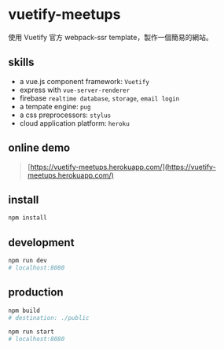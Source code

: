 # vuetify-meetups

使用 Vuetify 官方 webpack-ssr template，製作一個簡易的網站。

## skills
- a vue.js component framework: `Vuetify`
- express with `vue-server-renderer`
- firebase `realtime database`, `storage`, `email login`
- a tempate engine: `pug`
- a css preprocessors: `stylus`
- cloud application platform: `heroku`

## online demo

> [https://vuetify-meetups.herokuapp.com/](https://vuetify-meetups.herokuapp.com/)

## install

```bash
npm install
```

## development
```bash
npm run dev
# localhost:8080
```

## production
```bash
npm build
# destination: ./public

npm run start
# localhost:8080
```